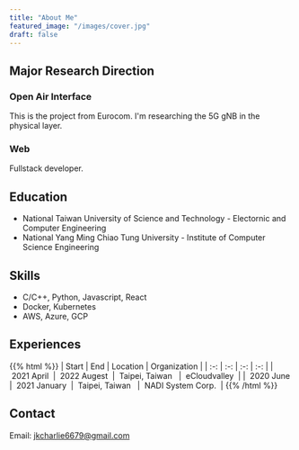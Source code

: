 ```yaml
---
title: "About Me"
featured_image: "/images/cover.jpg"
draft: false
---
```


## Major Research Direction

### Open Air Interface

This is the project from Eurocom. I'm researching the 5G gNB in the physical layer.

### Web

Fullstack developer.

## Education

- National Taiwan University of Science and Technology - Electornic and Computer Engineering
- National Yang Ming Chiao Tung University - Institute of Computer Science Engineering

## Skills

- C/C++, Python, Javascript, React
- Docker, Kubernetes
- AWS, Azure, GCP

## Experiences

{{% html %}}
| Start | End | Location | Organization |
| :-: | :-: | :-: | :-: |
| &nbsp;2021 April&nbsp; | &nbsp;2022 Augest&nbsp; | &nbsp;Taipei, Taiwan &nbsp; | &nbsp;eCloudvalley&nbsp; |
| &nbsp;2020 June&nbsp; | &nbsp;2021 January&nbsp; | &nbsp;Taipei, Taiwan &nbsp; | &nbsp;NADI System Corp.&nbsp; |
{{% /html %}}

## Contact

Email: jkcharlie6679@gmail.com
